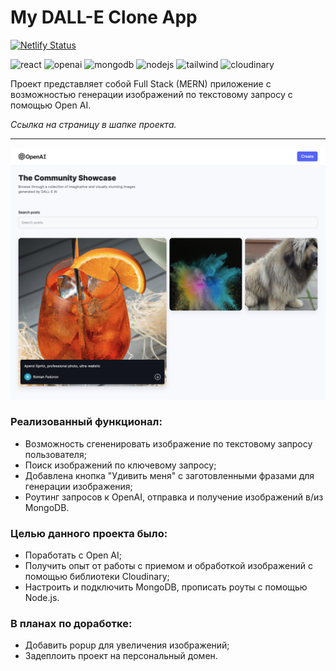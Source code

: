 <h1>My DALL-E Clone App</h1>

[![Netlify Status](https://api.netlify.com/api/v1/badges/5ebb2240-d658-4788-81df-cc7e00e52efa/deploy-status)](https://app.netlify.com/sites/romansdalle/deploys)

![react](https://img.shields.io/badge/React-F5F5F5?style=for-the-badge&logo=React&logoColor=#61DAFB)
![openai](https://img.shields.io/badge/OpenAiAPI-F5F5F5?style=for-the-badge&logo=openaipi&logoColor=#61DAFB)
![mongodb](https://img.shields.io/badge/Mongodb-F5F5F5?style=for-the-badge&logo=mongodb&logoColor=#61DAFB)
![nodejs](https://img.shields.io/badge/nodejs-F5F5F5?style=for-the-badge&logo=node.js&logoColor=#61DAFB)
![tailwind](https://img.shields.io/badge/tailwind-F5F5F5?style=for-the-badge&logo=tailwindcss&logoColor=#61DAFB)
![cloudinary](https://img.shields.io/badge/cloudinary-F5F5F5?style=for-the-badge&logo=cloudinary&logoColor=#61DAFB)


Проект представляет собой Full Stack (MERN) приложение с возможностью генерации изображений по текстовому запросу с помощью Open AI.

*Ссылка на страницу в шапке проекта.*
___

<img src='./readme_screen.png'/>

### Реализованный функционал:
+ Возможность сгененировать изображение по текстовому запросу пользователя;
+ Поиск изображений по ключевому запросу;
+ Добавлена кнопка "Удивить меня" с заготовленными фразами для генерации изображения;
+ Роутинг запросов к OpenAI, отправка и получение изображений в/из MongoDB.

### Целью данного проекта было: 
+ Поработать с Open AI;
+ Получить опыт от работы с приемом и обработкой изображений с помощью библиотеки Cloudinary;
+ Настроить и подключить MongoDB, прописать роуты с помощью Node.js.

### В планах по доработке:
+ Добавить popup для увеличения изображений;
+ Задеплоить проект на персональный домен.